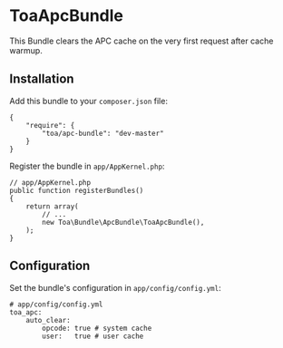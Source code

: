 ToaApcBundle
============

This Bundle clears the APC cache on the very first request after cache warmup.

## Installation ##

Add this bundle to your `composer.json` file:

    {
        "require": {
            "toa/apc-bundle": "dev-master"
        }
    }

Register the bundle in `app/AppKernel.php`:

    // app/AppKernel.php
    public function registerBundles()
    {
        return array(
            // ...
            new Toa\Bundle\ApcBundle\ToaApcBundle(),
        );
    }

## Configuration ##

Set the bundle's configuration in `app/config/config.yml`:

    # app/config/config.yml
    toa_apc:
        auto_clear:
            opcode: true # system cache
            user:   true # user cache
